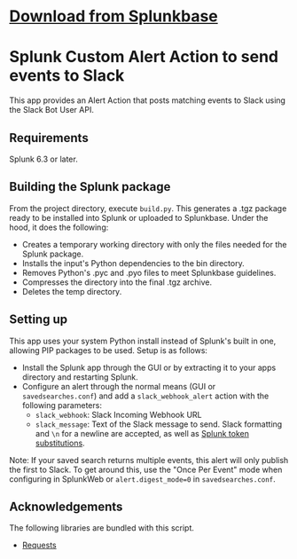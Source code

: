 # [Download from Splunkbase](https://splunkbase.splunk.com/app/3277)

# Splunk Custom Alert Action to send events to Slack
This app provides an Alert Action that posts matching events to Slack using the Slack Bot User API.

## Requirements
Splunk 6.3 or later.

## Building the Splunk package
From the project directory, execute `build.py`. This generates a .tgz package ready to be installed into Splunk or uploaded to Splunkbase. Under the hood, it does the following:

* Creates a temporary working directory with only the files needed for the Splunk package.
* Installs the input's Python dependencies to the bin directory.
* Removes Python's .pyc and .pyo files to meet Splunkbase guidelines.
* Compresses the directory into the final .tgz archive.
* Deletes the temp directory.

## Setting up
This app uses your system Python install instead of Splunk's built in one, allowing PIP packages to be used. Setup is as follows:

- Install the Splunk app through the GUI or by extracting it to your apps directory and restarting Splunk.
- Configure an alert through the normal means (GUI or `savedsearches.conf`) and add a `slack_webhook_alert` action with the following parameters:
    - `slack_webhook`: Slack Incoming Webhook URL
    - `slack_message`: Text of the Slack message to send. Slack formatting and `\n` for a newline are accepted, as well as [Splunk token substitutions](https://docs.splunk.com/Documentation/Splunk/6.5.2/Alert/EmailNotificationTokens).

Note: If your saved search returns multiple events, this alert will only publish the first to Slack. To get around this, use the "Once Per Event" mode when configuring in SplunkWeb or `alert.digest_mode=0` in `savedsearches.conf`. 

## Acknowledgements
The following libraries are bundled with this script.

- [Requests](https://pypi.python.org/pypi/requests/)